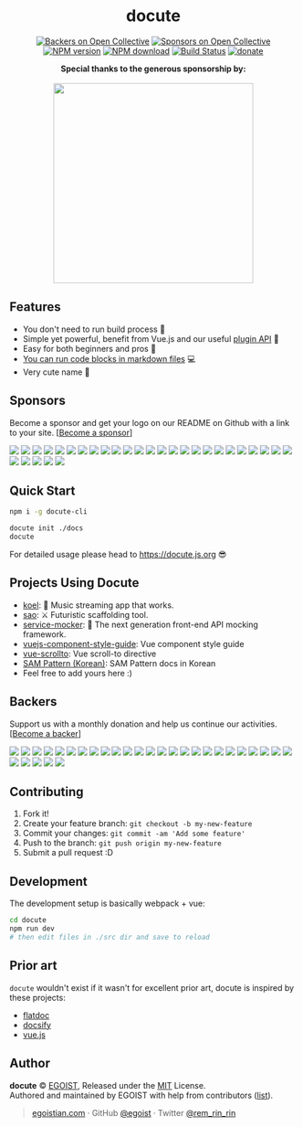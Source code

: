 <h1 align="center">docute</h1>


<p align="center"><a href="#backers"><img src="https://opencollective.com/docute/backers/badge.svg" alt="Backers on Open Collective"></a>
<a href="#sponsors"><img src="https://opencollective.com/docute/sponsors/badge.svg" alt="Sponsors on Open Collective"></a>
<a href="https://npmjs.com/package/docute"><img src="https://img.shields.io/npm/v/docute.svg?style=flat" alt="NPM version"></a> <a href="https://npmjs.com/package/docute"><img src="https://img.shields.io/npm/dm/docute.svg?style=flat" alt="NPM download"></a> <a href="https://circleci.com/gh/egoist/docute"><img src="https://img.shields.io/circleci/project/egoist/docute/master.svg?style=flat" alt="Build Status"></a> <a href="https://github.com/egoist/donate"><img src="https://img.shields.io/badge/$-donate-ff69b4.svg?maxAge=2592000&amp;style=flat" alt="donate"></a></p>

<p align="center">
  <b>Special thanks to the generous sponsorship by:</b>
  <br><br>
  <a href="https://www.yousails.com">
    <img src="https://yousails.com/banners/brand.png" width=350>
  </a>
</p>

## Features

- You don't need to run build process 👻
- Simple yet powerful, benefit from Vue.js and our useful [plugin API](https://docute.js.org/#/plugins) 💯
- Easy for both beginners and pros 🙌
- [You can run code blocks in markdown files](https://github.com/egoist/docute-iframe) 💻
- Very cute name 🤔

## Sponsors

Become a sponsor and get your logo on our README on Github with a link to your site. [[Become a sponsor](https://opencollective.com/docute#sponsor)]

<a href="https://opencollective.com/docute/sponsor/0/website" target="_blank"><img src="https://opencollective.com/docute/sponsor/0/avatar.svg"></a>
<a href="https://opencollective.com/docute/sponsor/1/website" target="_blank"><img src="https://opencollective.com/docute/sponsor/1/avatar.svg"></a>
<a href="https://opencollective.com/docute/sponsor/2/website" target="_blank"><img src="https://opencollective.com/docute/sponsor/2/avatar.svg"></a>
<a href="https://opencollective.com/docute/sponsor/3/website" target="_blank"><img src="https://opencollective.com/docute/sponsor/3/avatar.svg"></a>
<a href="https://opencollective.com/docute/sponsor/4/website" target="_blank"><img src="https://opencollective.com/docute/sponsor/4/avatar.svg"></a>
<a href="https://opencollective.com/docute/sponsor/5/website" target="_blank"><img src="https://opencollective.com/docute/sponsor/5/avatar.svg"></a>
<a href="https://opencollective.com/docute/sponsor/6/website" target="_blank"><img src="https://opencollective.com/docute/sponsor/6/avatar.svg"></a>
<a href="https://opencollective.com/docute/sponsor/7/website" target="_blank"><img src="https://opencollective.com/docute/sponsor/7/avatar.svg"></a>
<a href="https://opencollective.com/docute/sponsor/8/website" target="_blank"><img src="https://opencollective.com/docute/sponsor/8/avatar.svg"></a>
<a href="https://opencollective.com/docute/sponsor/9/website" target="_blank"><img src="https://opencollective.com/docute/sponsor/9/avatar.svg"></a>
<a href="https://opencollective.com/docute/sponsor/10/website" target="_blank"><img src="https://opencollective.com/docute/sponsor/10/avatar.svg"></a>
<a href="https://opencollective.com/docute/sponsor/11/website" target="_blank"><img src="https://opencollective.com/docute/sponsor/11/avatar.svg"></a>
<a href="https://opencollective.com/docute/sponsor/12/website" target="_blank"><img src="https://opencollective.com/docute/sponsor/12/avatar.svg"></a>
<a href="https://opencollective.com/docute/sponsor/13/website" target="_blank"><img src="https://opencollective.com/docute/sponsor/13/avatar.svg"></a>
<a href="https://opencollective.com/docute/sponsor/14/website" target="_blank"><img src="https://opencollective.com/docute/sponsor/14/avatar.svg"></a>
<a href="https://opencollective.com/docute/sponsor/15/website" target="_blank"><img src="https://opencollective.com/docute/sponsor/15/avatar.svg"></a>
<a href="https://opencollective.com/docute/sponsor/16/website" target="_blank"><img src="https://opencollective.com/docute/sponsor/16/avatar.svg"></a>
<a href="https://opencollective.com/docute/sponsor/17/website" target="_blank"><img src="https://opencollective.com/docute/sponsor/17/avatar.svg"></a>
<a href="https://opencollective.com/docute/sponsor/18/website" target="_blank"><img src="https://opencollective.com/docute/sponsor/18/avatar.svg"></a>
<a href="https://opencollective.com/docute/sponsor/19/website" target="_blank"><img src="https://opencollective.com/docute/sponsor/19/avatar.svg"></a>
<a href="https://opencollective.com/docute/sponsor/20/website" target="_blank"><img src="https://opencollective.com/docute/sponsor/20/avatar.svg"></a>
<a href="https://opencollective.com/docute/sponsor/21/website" target="_blank"><img src="https://opencollective.com/docute/sponsor/21/avatar.svg"></a>
<a href="https://opencollective.com/docute/sponsor/22/website" target="_blank"><img src="https://opencollective.com/docute/sponsor/22/avatar.svg"></a>
<a href="https://opencollective.com/docute/sponsor/23/website" target="_blank"><img src="https://opencollective.com/docute/sponsor/23/avatar.svg"></a>
<a href="https://opencollective.com/docute/sponsor/24/website" target="_blank"><img src="https://opencollective.com/docute/sponsor/24/avatar.svg"></a>
<a href="https://opencollective.com/docute/sponsor/25/website" target="_blank"><img src="https://opencollective.com/docute/sponsor/25/avatar.svg"></a>
<a href="https://opencollective.com/docute/sponsor/26/website" target="_blank"><img src="https://opencollective.com/docute/sponsor/26/avatar.svg"></a>
<a href="https://opencollective.com/docute/sponsor/27/website" target="_blank"><img src="https://opencollective.com/docute/sponsor/27/avatar.svg"></a>
<a href="https://opencollective.com/docute/sponsor/28/website" target="_blank"><img src="https://opencollective.com/docute/sponsor/28/avatar.svg"></a>
<a href="https://opencollective.com/docute/sponsor/29/website" target="_blank"><img src="https://opencollective.com/docute/sponsor/29/avatar.svg"></a>


## Quick Start

```bash
npm i -g docute-cli

docute init ./docs
docute
```

For detailed usage please head to https://docute.js.org 😎

## Projects Using Docute

- [koel](https://koel.phanan.net/docs): 🎵 Music streaming app that works.
- [sao](https://sao.js.org/): ⚔️ Futuristic scaffolding tool.
- [service-mocker](https://service-mocker.js.org/): 🚀 The next generation front-end API mocking framework.
- [vuejs-component-style-guide](https://pablohpsilva.github.io/vuejs-component-style-guide/#/): Vue component style guide
- [vue-scrollto](https://rigor789.github.io/vue-scrollto/#/): Vue scroll-to directive
- [SAM Pattern (Korean)](https://changjoo-park.github.io/SAM.js-korean/#/): SAM Pattern docs in Korean 
- Feel free to add yours here :)

## Backers

Support us with a monthly donation and help us continue our activities. [[Become a backer](https://opencollective.com/docute#backer)]

<a href="https://opencollective.com/docute/backer/0/website" target="_blank"><img src="https://opencollective.com/docute/backer/0/avatar.svg"></a>
<a href="https://opencollective.com/docute/backer/1/website" target="_blank"><img src="https://opencollective.com/docute/backer/1/avatar.svg"></a>
<a href="https://opencollective.com/docute/backer/2/website" target="_blank"><img src="https://opencollective.com/docute/backer/2/avatar.svg"></a>
<a href="https://opencollective.com/docute/backer/3/website" target="_blank"><img src="https://opencollective.com/docute/backer/3/avatar.svg"></a>
<a href="https://opencollective.com/docute/backer/4/website" target="_blank"><img src="https://opencollective.com/docute/backer/4/avatar.svg"></a>
<a href="https://opencollective.com/docute/backer/5/website" target="_blank"><img src="https://opencollective.com/docute/backer/5/avatar.svg"></a>
<a href="https://opencollective.com/docute/backer/6/website" target="_blank"><img src="https://opencollective.com/docute/backer/6/avatar.svg"></a>
<a href="https://opencollective.com/docute/backer/7/website" target="_blank"><img src="https://opencollective.com/docute/backer/7/avatar.svg"></a>
<a href="https://opencollective.com/docute/backer/8/website" target="_blank"><img src="https://opencollective.com/docute/backer/8/avatar.svg"></a>
<a href="https://opencollective.com/docute/backer/9/website" target="_blank"><img src="https://opencollective.com/docute/backer/9/avatar.svg"></a>
<a href="https://opencollective.com/docute/backer/10/website" target="_blank"><img src="https://opencollective.com/docute/backer/10/avatar.svg"></a>
<a href="https://opencollective.com/docute/backer/11/website" target="_blank"><img src="https://opencollective.com/docute/backer/11/avatar.svg"></a>
<a href="https://opencollective.com/docute/backer/12/website" target="_blank"><img src="https://opencollective.com/docute/backer/12/avatar.svg"></a>
<a href="https://opencollective.com/docute/backer/13/website" target="_blank"><img src="https://opencollective.com/docute/backer/13/avatar.svg"></a>
<a href="https://opencollective.com/docute/backer/14/website" target="_blank"><img src="https://opencollective.com/docute/backer/14/avatar.svg"></a>
<a href="https://opencollective.com/docute/backer/15/website" target="_blank"><img src="https://opencollective.com/docute/backer/15/avatar.svg"></a>
<a href="https://opencollective.com/docute/backer/16/website" target="_blank"><img src="https://opencollective.com/docute/backer/16/avatar.svg"></a>
<a href="https://opencollective.com/docute/backer/17/website" target="_blank"><img src="https://opencollective.com/docute/backer/17/avatar.svg"></a>
<a href="https://opencollective.com/docute/backer/18/website" target="_blank"><img src="https://opencollective.com/docute/backer/18/avatar.svg"></a>
<a href="https://opencollective.com/docute/backer/19/website" target="_blank"><img src="https://opencollective.com/docute/backer/19/avatar.svg"></a>
<a href="https://opencollective.com/docute/backer/20/website" target="_blank"><img src="https://opencollective.com/docute/backer/20/avatar.svg"></a>
<a href="https://opencollective.com/docute/backer/21/website" target="_blank"><img src="https://opencollective.com/docute/backer/21/avatar.svg"></a>
<a href="https://opencollective.com/docute/backer/22/website" target="_blank"><img src="https://opencollective.com/docute/backer/22/avatar.svg"></a>
<a href="https://opencollective.com/docute/backer/23/website" target="_blank"><img src="https://opencollective.com/docute/backer/23/avatar.svg"></a>
<a href="https://opencollective.com/docute/backer/24/website" target="_blank"><img src="https://opencollective.com/docute/backer/24/avatar.svg"></a>
<a href="https://opencollective.com/docute/backer/25/website" target="_blank"><img src="https://opencollective.com/docute/backer/25/avatar.svg"></a>
<a href="https://opencollective.com/docute/backer/26/website" target="_blank"><img src="https://opencollective.com/docute/backer/26/avatar.svg"></a>
<a href="https://opencollective.com/docute/backer/27/website" target="_blank"><img src="https://opencollective.com/docute/backer/27/avatar.svg"></a>
<a href="https://opencollective.com/docute/backer/28/website" target="_blank"><img src="https://opencollective.com/docute/backer/28/avatar.svg"></a>
<a href="https://opencollective.com/docute/backer/29/website" target="_blank"><img src="https://opencollective.com/docute/backer/29/avatar.svg"></a>

## Contributing

1. Fork it!
2. Create your feature branch: `git checkout -b my-new-feature`
3. Commit your changes: `git commit -am 'Add some feature'`
4. Push to the branch: `git push origin my-new-feature`
5. Submit a pull request :D

## Development

The development setup is basically webpack + vue:

```bash
cd docute
npm run dev
# then edit files in ./src dir and save to reload
```

## Prior art

`docute` wouldn't exist if it wasn't for excellent prior art, docute is inspired by these projects:

- [flatdoc](https://github.com/rstacruz/flatdoc)
- [docsify](https://github.com/QingWei-Li/docsify)
- [vue.js](https://vuejs.org/)

## Author

**docute** © [EGOIST](https://github.com/egoist), Released under the [MIT](https://egoist.mit-license.org/) License.<br>
Authored and maintained by EGOIST with help from contributors ([list](https://github.com/egoist/docute/contributors)).

> [egoistian.com](https://egoistian.com) · GitHub [@egoist](https://github.com/egoist) · Twitter [@rem_rin_rin](https://twitter.com/rem_rin_rin)

